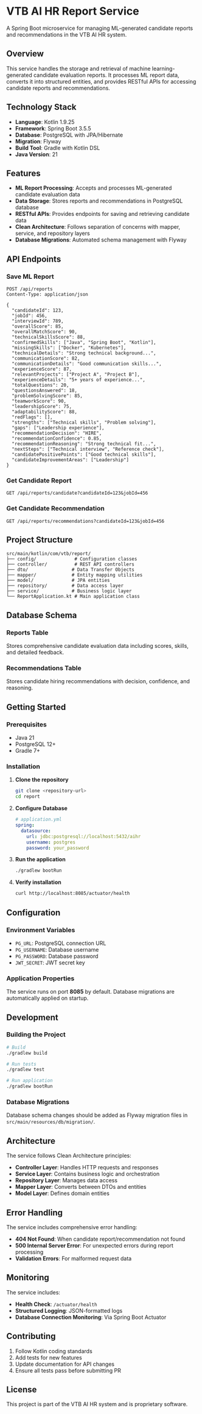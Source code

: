 # VTB AI HR Report Service

A Spring Boot microservice for managing ML-generated candidate reports and recommendations in the VTB AI HR system.

## Overview

This service handles the storage and retrieval of machine learning-generated candidate evaluation reports. It processes ML report data, converts it into structured entities, and provides RESTful APIs for accessing candidate reports and recommendations.

## Technology Stack

- **Language**: Kotlin 1.9.25
- **Framework**: Spring Boot 3.5.5
- **Database**: PostgreSQL with JPA/Hibernate
- **Migration**: Flyway
- **Build Tool**: Gradle with Kotlin DSL
- **Java Version**: 21

## Features

- **ML Report Processing**: Accepts and processes ML-generated candidate evaluation data
- **Data Storage**: Stores reports and recommendations in PostgreSQL database
- **RESTful APIs**: Provides endpoints for saving and retrieving candidate data
- **Clean Architecture**: Follows separation of concerns with mapper, service, and repository layers
- **Database Migrations**: Automated schema management with Flyway

## API Endpoints

### Save ML Report

```http
POST /api/reports
Content-Type: application/json

{
  "candidateId": 123,
  "jobId": 456,
  "interviewId": 789,
  "overallScore": 85,
  "overallMatchScore": 90,
  "technicalSkillsScore": 88,
  "confirmedSkills": ["Java", "Spring Boot", "Kotlin"],
  "missingSkills": ["Docker", "Kubernetes"],
  "technicalDetails": "Strong technical background...",
  "communicationScore": 82,
  "communicationDetails": "Good communication skills...",
  "experienceScore": 87,
  "relevantProjects": ["Project A", "Project B"],
  "experienceDetails": "5+ years of experience...",
  "totalQuestions": 20,
  "questionsAnswered": 18,
  "problemSolvingScore": 85,
  "teamworkScore": 90,
  "leadershipScore": 75,
  "adaptabilityScore": 88,
  "redFlags": [],
  "strengths": ["Technical skills", "Problem solving"],
  "gaps": ["Leadership experience"],
  "recommendationDecision": "HIRE",
  "recommendationConfidence": 0.85,
  "recommendationReasoning": "Strong technical fit...",
  "nextSteps": ["Technical interview", "Reference check"],
  "candidatePositivePoints": ["Good technical skills"],
  "candidateImprovementAreas": ["Leadership"]
}
```

### Get Candidate Report

```http
GET /api/reports/candidate?candidateId=123&jobId=456
```

### Get Candidate Recommendation

```http
GET /api/reports/recommendations?candidateId=123&jobId=456
```

## Project Structure

```
src/main/kotlin/com/vtb/report/
├── config/              # Configuration classes
├── controller/          # REST API controllers
├── dto/                # Data Transfer Objects
├── mapper/             # Entity mapping utilities
├── model/              # JPA entities
├── repository/         # Data access layer
├── service/            # Business logic layer
└── ReportApplication.kt # Main application class
```

## Database Schema

### Reports Table

Stores comprehensive candidate evaluation data including scores, skills, and detailed feedback.

### Recommendations Table

Stores candidate hiring recommendations with decision, confidence, and reasoning.

## Getting Started

### Prerequisites

- Java 21
- PostgreSQL 12+
- Gradle 7+

### Installation

1. **Clone the repository**

   ```bash
   git clone <repository-url>
   cd report
   ```

2. **Configure Database**

   ```yaml
   # application.yml
   spring:
     datasource:
       url: jdbc:postgresql://localhost:5432/aihr
       username: postgres
       password: your_password
   ```

3. **Run the application**

   ```bash
   ./gradlew bootRun
   ```

4. **Verify installation**
   ```bash
   curl http://localhost:8085/actuator/health
   ```

## Configuration

### Environment Variables

- `PG_URL`: PostgreSQL connection URL
- `PG_USERNAME`: Database username
- `PG_PASSWORD`: Database password
- `JWT_SECRET`: JWT secret key

### Application Properties

The service runs on port **8085** by default. Database migrations are automatically applied on startup.

## Development

### Building the Project

```bash
# Build
./gradlew build

# Run tests
./gradlew test

# Run application
./gradlew bootRun
```

### Database Migrations

Database schema changes should be added as Flyway migration files in `src/main/resources/db/migration/`.

## Architecture

The service follows Clean Architecture principles:

- **Controller Layer**: Handles HTTP requests and responses
- **Service Layer**: Contains business logic and orchestration
- **Repository Layer**: Manages data access
- **Mapper Layer**: Converts between DTOs and entities
- **Model Layer**: Defines domain entities

## Error Handling

The service includes comprehensive error handling:

- **404 Not Found**: When candidate report/recommendation not found
- **500 Internal Server Error**: For unexpected errors during report processing
- **Validation Errors**: For malformed request data

## Monitoring

The service includes:

- **Health Check**: `/actuator/health`
- **Structured Logging**: JSON-formatted logs
- **Database Connection Monitoring**: Via Spring Boot Actuator

## Contributing

1. Follow Kotlin coding standards
2. Add tests for new features
3. Update documentation for API changes
4. Ensure all tests pass before submitting PR

## License

This project is part of the VTB AI HR system and is proprietary software.
